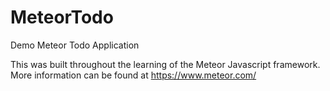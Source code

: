 # MeteorTodo
Demo Meteor Todo Application

This was built throughout the learning of the Meteor Javascript framework.
More information can be found at https://www.meteor.com/
